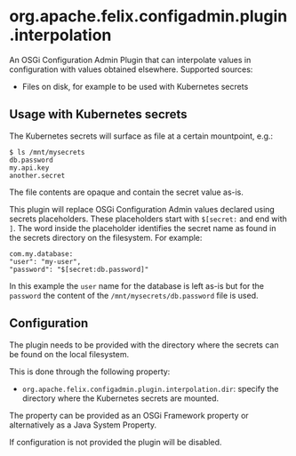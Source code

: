 # org.apache.felix.configadmin.plugin.interpolation

An OSGi Configuration Admin Plugin that can interpolate values in configuration with values obtained elsewhere. Supported sources:

* Files on disk, for example to be used with Kubernetes secrets

## Usage with Kubernetes secrets

The Kubernetes secrets will surface as file at a certain mountpoint, e.g.:

```
$ ls /mnt/mysecrets
db.password
my.api.key
another.secret
```

The file contents are opaque and contain the secret value as-is.

This plugin will replace OSGi Configuration Admin values declared
using secrets placeholders. These placeholders start with `$[secret:`
and end with `]`. The word inside the placeholder identifies the secret
name as found in the secrets directory on the filesystem. For example:

```
com.my.database:
"user": "my-user",
"password": "$[secret:db.password]"
```

In this example the `user` name for the database is left as-is but for the
`password` the content of the `/mnt/mysecrets/db.password` file is used.

## Configuration

The plugin needs to be provided with the directory where the secrets can be
found on the local filesystem.

This is done through the following property:

* `org.apache.felix.configadmin.plugin.interpolation.dir`: specify the directory where the Kubernetes secrets are mounted.

The property can be provided as an OSGi Framework property or alternatively as a Java System Property. 

If configuration is not provided the plugin will be disabled.
